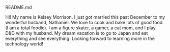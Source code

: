 README.md

Hi! My name is Kelsey Morrison. I just got married this past December to my wonderful husband, Nathaniel. 
We love to cook and bake lots of good food (I am a total foodie). I am a figure skater, a gamer, a cat
mom, and I play D&D with my husband. My dream vacation is to go to Japan and eat everything and see 
everything.
Looking forward to learning more in the technology world!